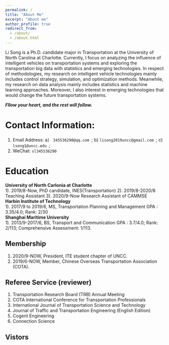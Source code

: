 ```yaml
---
permalink: /
title: "About Me"
excerpt: "About me"
author_profile: true
redirect_from: 
  - /about/
  - /about.html
---
```

Li Song is a Ph.D. candidate major in Transportation at the University of North Carolina at Charlotte. Currently, I focus on analyzing the influence of intelligent vehicles on transportation systems and exploring the transportation big data with statistics and emerging technologies. In respect of methodologies, my research on intelligent vehicle technologies mainly includes control strategy, simulation, and optimization methods. Meanwhile, my research on data analysis mainly includes statistics and machine learning approaches. Moreover, I also interest in emerging technologies that would change the future transportation systems.<br>

<i> <b> Fllow your heart, and the rest will follow. </b> </i>

Contact Information:
======
1. Email Address: a） `345536290@qq.com `; b) `lisong2019uncc@gmail.com `; c) `lsong1@uncc.edu `; <br>
1. WeChat:  `sl345536290 `<br>

Education 
======
**University of North Carlonia at Charlotte**<br>
1). 2019/8-Now, PhD candidate, INES(Transportation)
2). 2019/8-2020/8 Teaching Assistant
3). 2020/9-Now Research Assistant of CAMMSE<br>
**Harbin Institute of Technology**<br>
1). 2017/9 to 2019/6, MS, Transportation Planning and Management
GPA : 3.35/4.0; Rank: 2/30<br>
**Shanghai Maritime University**<br>
1). 2013/9-2017/6, BS, Transport and Communication 
GPA : 3.7/4.0; Rank: 2/113; Comprehensive Assessment: 1/113.

**Membership**
------
1. 2020/9-NOW, President, ITE student chapter of UNCC.
1. 2019/6-NOW, Member, Chinese Overseas Transportation Association (COTA). 

**Referee Service (reviewer)**
------
1. Transportation Research Board (TRB) Annual Meeting 
1. COTA International Conference for Transportation Professionals
2. International Journal of Transportation Science and Technology
3. Journal of Traffic and Transportation Engineering (English Edition)
4. Cogent Engineering
5. Connection Science

Vistors
------
<!--<script type="text/javascript" src="//rf.revolvermaps.com/0/0/7.js?i=5xudi87gfgs&amp;m=0&amp;c=00fff6&amp;cr1=ff0000&amp;br=5&amp;lo=84&amp;oo=51&amp;sx=0" async="async">
 -->
<script type='text/javascript' id='clustrmaps' src='//cdn.clustrmaps.com/map_v2.js?cl=ffffff&w=500&t=tt&d=A_MFnXG1cd5Ja-UHFqbpPt-pyzARX2TcNwZIP_26HIk'></script>

